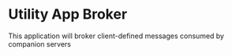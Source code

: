 # Utility App Broker

This application will broker client-defined messages consumed by companion servers